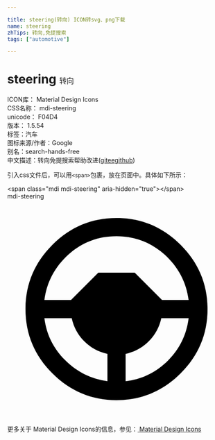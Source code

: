 ```yaml
---

title: steering(转向) ICON转svg、png下载
name: steering
zhTips: 转向,免提搜索
tags: ["automotive"]

---
```


# steering  <small style="font-size: 60%;font-weight: 100">转向</small>


<div class="detail-page">
<p>
<span>
ICON库：
<span class="badge-secondary badge">Material Design Icons</span> 
</span>
<br/>
<span>
CSS名称：
<span class="badge-secondary badge">mdi-steering</span> 
</span>
<br/>
<span>
unicode：
<span class="badge-secondary badge">F04D4</span> 
<copy-btn content='F04D4' btn-title=""></copy-btn>
<copy-btn :content='String.fromCodePoint(parseInt("F04D4", 16))' btn-title="复制U"></copy-btn>
</span>
<br/>
<span>
版本：
<span class="badge-secondary badge">1.5.54</span> 
</span><br/><span>标签：<span class="badge-light badge"><router-link to="/tags/automotive.html">汽车</router-link></span></span>
<br/>
<span>图标来源/作者：<span class="badge-light badge">Google</span></span> 
<br/>
<span>别名：<span class="badge-light badge">search-hands-free</span></span><br/><span class="zh-detail">中文描述：<span class="badge-primary badge">转向</span><span class="badge-primary badge">免提搜索</span><span class="help-link"><span>帮助改进</span>(<a href="https://gitee.com/liuwave/icon-helper/edit/master/json/material/steering.json" target="_blank" rel="noopener noreferrer">gitee</a><a href="https://github.com/liuwave/icon-helper/edit/master/json/material/steering.json" target="_blank" rel="noopener noreferrer">github</a></span>)</span><br/>
</p>
</div>
<div class="alert alert-dark">
  <i class="mdi mdi-steering mdi-48px"></i>
  <i class="mdi mdi-steering mdi-36px"></i>
  <i class="mdi mdi-steering mdi-24px"></i>
  <i class="mdi mdi-steering mdi-18px"></i>
</div>
<div>
  <p>引入css文件后，可以用<code>&lt;span&gt;</code>包裹，放在页面中。具体如下所示：    
  </p>
  <div class="alert alert-primary" style="font-size: 14px">
    &lt;span class="mdi mdi-steering" aria-hidden="true"&gt;&lt;/span&gt;
    <copy-btn content='<span class="mdi mdi-steering" aria-hidden="true"></span>'></copy-btn>
  </div>
  <div class="alert alert-secondary">
    <i class="mdi mdi-steering"
    style="font-size: 24px"
    aria-hidden="true"></i> mdi-steering
    <copy-btn content="mdi-steering" btn-title="复制图标名称"></copy-btn>
  </div>
</div>
<div id="svg" class="svg-wrap">
<svg xmlns="http://www.w3.org/2000/svg" viewBox="0 0 24 24"><path d="M13,19.92C14.8,19.7 16.35,18.95 17.65,17.65C18.95,16.35 19.7,14.8 19.92,13H16.92C16.7,14 16.24,14.84 15.54,15.54C14.84,16.24 14,16.7 13,16.92V19.92M10,8H14L17,11H19.92C19.67,9.05 18.79,7.38 17.27,6C15.76,4.66 14,4 12,4C10,4 8.24,4.66 6.73,6C5.21,7.38 4.33,9.05 4.08,11H7L10,8M11,19.92V16.92C10,16.7 9.16,16.24 8.46,15.54C7.76,14.84 7.3,14 7.08,13H4.08C4.3,14.77 5.05,16.3 6.35,17.6C7.65,18.9 9.2,19.67 11,19.92M12,2C14.75,2 17.1,3 19.05,4.95C21,6.9 22,9.25 22,12C22,14.75 21,17.1 19.05,19.05C17.1,21 14.75,22 12,22C9.25,22 6.9,21 4.95,19.05C3,17.1 2,14.75 2,12C2,9.25 3,6.9 4.95,4.95C6.9,3 9.25,2 12,2Z" /></svg>
</div>
<detail full-name='mdi-steering'></detail>
    
<div><p>更多关于 Material Design Icons的信息，参见：<a target="_blank" href="https://iconhelper.cn/material.html"> Material Design Icons</a>
</p></div>
